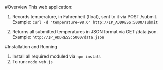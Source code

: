#Overview
This web application:

1. Records temperature, in Fahrenheit (float), sent to it via POST /submit.  Example: `curl -d "temperature=98.6" http://IP_ADDRESS:5000/submit`

2. Returns all submitted temperatures in JSON format via GET /data.json.  Example: `http://IP_ADDRESS:5000/data.json`

#Installation and Running
1. Install all required moduled via `npm install`
2. To run: `node web.js`
